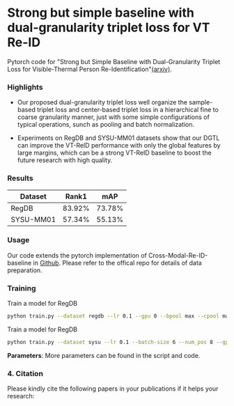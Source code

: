 # Strong but simple baseline with dual-granularity triplet loss for VT Re-ID
Pytorch code for "Strong but Simple Baseline with Dual-Granularity Triplet Loss for Visible-Thermal Person Re-Identification"[(arxiv)](https://arxiv.org/abs/2008.06223).

### Highlights
- Our proposed dual-granularity triplet loss well organize the sample-based triplet loss and center-based triplet loss in a hierarchical fine to coarse granularity manner, just with some simple configurations of typical operations, sunch as pooling and batch normalization.

- Experiments on RegDB and SYSU-MM01 datasets show that our DGTL can improve the VT-ReID performance with only the global features by large margins, which can be a strong VT-ReID baseline to boost the future research with high quality. 

### Results
Dataset| Rank1  | mAP 
 ---- | ----- | ------  |
 RegDB | 83.92% | 73.78% 
 SYSU-MM01  | 57.34% | 55.13% 
 

### Usage
Our code extends the pytorch implementation of Cross-Modal-Re-ID-baseline in [Github](https://github.com/mangye16/Cross-Modal-Re-ID-baseline). Please refer to the offical repo for details of data preparation.

### Training
Train a model for RegDB
```bash
python train.py --dataset regdb --lr 0.1 --gpu 0 --bpool max --cpool max --hcloss HcTri
```

Train a model for RegDB
```bash
python train.py --dataset sysu --lr 0.1 --batch-size 6 --num_pos 8 --gpu 1 --bpool avg --cpool max --hcloss HcTri --margin_hc 0.5
```

**Parameters**: More parameters can be found in the script and code.

### 4. Citation

Please kindly cite the following papers in your publications if it helps your research:
```

```
